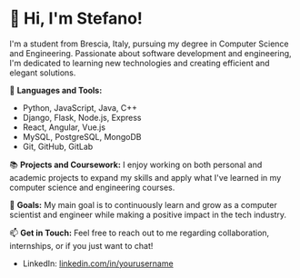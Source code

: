 # 👋 Hi, I'm Stefano!

I'm a student from Brescia, Italy, pursuing my degree in Computer Science and Engineering. Passionate about software development and engineering, I'm dedicated to learning new technologies and creating efficient and elegant solutions.

🔧 **Languages and Tools:**
- Python, JavaScript, Java, C++
- Django, Flask, Node.js, Express
- React, Angular, Vue.js
- MySQL, PostgreSQL, MongoDB
- Git, GitHub, GitLab

📚 **Projects and Coursework:**
I enjoy working on both personal and academic projects to expand my skills and apply what I've learned in my computer science and engineering courses.

📌 **Goals:**
My main goal is to continuously learn and grow as a computer scientist and engineer while making a positive impact in the tech industry.

📫 **Get in Touch:**
Feel free to reach out to me regarding collaboration, internships, or if you just want to chat!

- LinkedIn: [linkedin.com/in/yourusername](https://www.linkedin.com/in/stefanovalloncini)
